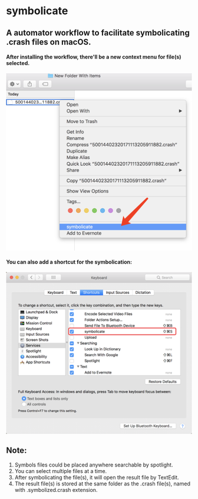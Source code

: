 # symbolicate


## A automator workflow to facilitate symbolicating .crash files on macOS.


#### After installing the workflow, there'll be a new context menu for file(s) selected.
![context menu for symbolicate](https://github.com/jzhang46/symbolicate_workflow/blob/master/context_menu.png "Context menu for symbolciate")

#### You can also add a shortcut for the symbolication:
![keyboard shotcut for symbolicate](https://github.com/jzhang46/symbolicate_workflow/blob/master/set_keyboard_shortcut_for_workflow.png "Add keyboard shortcut")


## Note: 
  1. Symbols files could be placed anywhere searchable by spotlight.
  2. You can select multiple files at a time.
  3. After symbolicating the file(s), it will open the result file by TextEdit.
  4. The result file(s) is stored at the same folder as the .crash file(s), named with .symbolized.crash extension.
